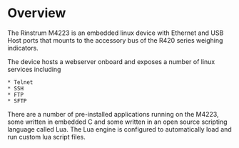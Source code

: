 # Overview

The Rinstrum M4223 is an embedded linux device with Ethernet and USB Host ports that mounts 
to the accessory bus of the R420 series weighing indicators.

The device hosts a webserver onboard and exposes a number of linux services including

    * Telnet
    * SSH
    * FTP
    * SFTP

There are a number of pre-installed applications running on the M4223, some written in embedded C 
and some written in an open source scripting language called Lua.
The Lua engine is configured to automatically load and run custom lua script files.
